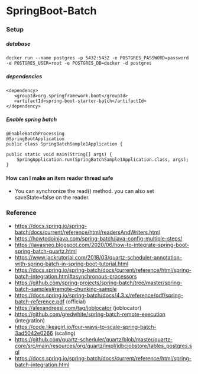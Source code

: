 # SpringBoot-Batch

### Setup

##### database

	docker run --name postgres -p 5432:5432 -e POSTGRES_PASSWORD=password -e POSTGRES_USER=root -e POSTGRES_DB=docker -d postgres

##### dependencies

    <dependency>
	   <groupId>org.springframework.boot</groupId>
	   <artifactId>spring-boot-starter-batch</artifactId>
    </dependency>

##### Enable spring batch

	@EnableBatchProcessing
	@SpringBootApplication
	public class SpringBatchSample1Application {

	public static void main(String[] args) {
		SpringApplication.run(SpringBatchSample1Application.class, args);
	}



#### How can I make an item reader thread safe

- You can synchronize the read() method. you can also set saveState=false on the reader.

### Reference

- https://docs.spring.io/spring-batch/docs/current/reference/html/readersAndWriters.html
- https://howtodoinjava.com/spring-batch/java-config-multiple-steps/
- https://javasneo.blogspot.com/2020/06/how-to-integrate-spring-boot-spring-batch-quartz.html
- https://www.jackrutorial.com/2018/03/quartz-scheduler-annotation-with-spring-batch-in-spring-boot-tutorial.html
- https://docs.spring.io/spring-batch/docs/current/reference/html/spring-batch-integration.html#asynchronous-processors
- https://github.com/spring-projects/spring-batch/tree/master/spring-batch-samples#remote-chunking-sample
- https://docs.spring.io/spring-batch/docs/4.3.x/reference/pdf/spring-batch-reference.pdf (official)
- https://alexandreesl.com/tag/joblocator (joblocator)
- https://github.com/gredwhite/spring-batch-remote-execution (integration)
- https://code.likeagirl.io/four-ways-to-scale-spring-batch-3ad5042e0266 (scaling)
- https://github.com/quartz-scheduler/quartz/blob/master/quartz-core/src/main/resources/org/quartz/impl/jdbcjobstore/tables_postgres.sql
- https://docs.spring.io/spring-batch/docs/current/reference/html/spring-batch-integration.html
